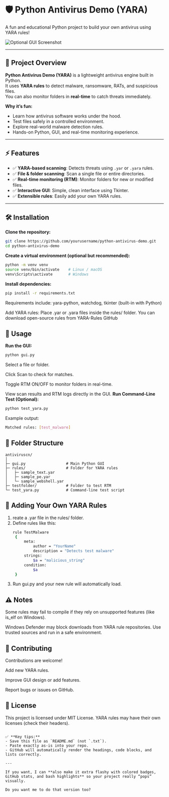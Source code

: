 # 🛡️ Python Antivirus Demo (YARA)

A fun and educational Python project to build your own antivirus using YARA rules!

![Optional GUI Screenshot](screenshot.png)

---

## 🎯 Project Overview

**Python Antivirus Demo (YARA)** is a lightweight antivirus engine built in Python.  
It uses **YARA rules** to detect malware, ransomware, RATs, and suspicious files.  
You can also monitor folders in **real-time** to catch threats immediately.

**Why it’s fun:**  
- Learn how antivirus software works under the hood.  
- Test files safely in a controlled environment.  
- Explore real-world malware detection rules.  
- Hands-on Python, GUI, and real-time monitoring experience.

---

## ⚡ Features

- ✅ **YARA-based scanning**: Detects threats using `.yar` or `.yara` rules.  
- ✅ **File & folder scanning**: Scan a single file or entire directories.  
- ✅ **Real-time monitoring (RTM)**: Monitor folders for new or modified files.  
- ✅ **Interactive GUI**: Simple, clean interface using Tkinter.  
- ✅ **Extensible rules**: Easily add your own YARA rules.

---

## 🛠️ Installation

**Clone the repository:**
```bash
git clone https://github.com/yourusername/python-antivirus-demo.git
cd python-antivirus-demo
```
**Create a virtual environment (optional but recommended):**
```bash
python -m venv venv
source venv/bin/activate    # Linux / macOS
venv\Scripts\activate       # Windows
```
**Install dependencies:**
```bash
pip install -r requirements.txt
```
Requirements include: yara-python, watchdog, tkinter (built-in with Python)

Add YARA rules: Place .yar or .yara files inside the rules/ folder.
You can download open-source rules from YARA-Rules GitHub

## 🚀 Usage
**Run the GUI:**
```bash
python gui.py
```
Select a file or folder.

Click Scan to check for matches.

Toggle RTM ON/OFF to monitor folders in real-time.

View scan results and RTM logs directly in the GUI.
**Run Command-Line Test (Optional):**
```bash
python test_yara.py
```
Example output:
```bash
Matched rules: [test_malware]
```

## 🧩 Folder Structure
```text
antiviruscn/
│
├─ gui.py                  # Main Python GUI
├─ rules/                  # Folder for YARA rules
│   ├─ sample_text.yar
│   ├─ sample_pe.yar
│   └─ sample_webshell.yar
├─ testfolder/             # Folder to test RTM
└─ test_yara.py            # Command-line test script
```

## 📂 Adding Your Own YARA Rules
1. reate a .yar file in the rules/ folder.
2. Define rules like this:
   ```bash
   rule TestMalware
    {
        meta:
            author = "YourName"
            description = "Detects test malware"
        strings:
            $a = "malicious_string"
        condition:
            $a
    }
   ```
3. Run gui.py and your new rule will automatically load.

## ⚠️ Notes
Some rules may fail to compile if they rely on unsupported features (like is_elf on Windows).

Windows Defender may block downloads from YARA rule repositories. Use trusted sources and run in a safe environment.

## 🌟 Contributing
Contributions are welcome!

Add new YARA rules.

Improve GUI design or add features.

Report bugs or issues on GitHub.

## 📄 License
This project is licensed under MIT License.
YARA rules may have their own licenses (check their headers).
```pgsql

✅ **Key tips:**  
- Save this file as `README.md` (not `.txt`).  
- Paste exactly as-is into your repo.  
- GitHub will automatically render the headings, code blocks, and lists correctly.  

---

If you want, I can **also make it extra flashy with colored badges, GitHub stats, and bash highlights** so your project really “pops” visually.  

Do you want me to do that version too?
```
